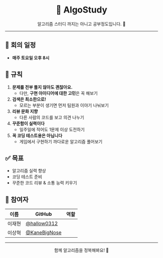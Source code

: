 <h1 align="center">📘 AlgoStudy</h1>

<p align="center">알고리즘 스터디 까지는 아니고 공부정도입니다. 💪</p>

---

## 📅 회의 일정

- **매주 토요일 오후 8시** 

## 📌 규칙

1. **문제를 전부 풀지 않아도 괜찮아요.**  
   - 다만, **구현 아이디어에 대한 고민**은 꼭 해보기
2. **검색은 최소한으로!**  
   - 모르는 부분이 생기면 먼저 팀원과 이야기 나눠보기
3. **리뷰 문화 지향**  
   - 다른 사람의 코드를 보고 의견 나누기
4. **꾸준함이 실력이다**  
   - 일주일에 적어도 1문제 이상 도전하기
5. **꼭 코딩 테스트용은 아닙니다**
   - 게임에서 구현하기 까다로운 알고리즘 풀어보기 

## ✅ 목표

- 알고리즘 실력 향상
- 코딩 테스트 준비
- 꾸준한 코드 리뷰 & 소통 능력 키우기

## 👥 참여자

| 이름 | GitHub | 역할 |
|------|--------|------|
| 이재현 | [@hallow0312](https://github.com/hallow0312) |   |
| 이상혁 | [@KaneBigNose](https://github.com/KaneBigNose) |   |


---

<p align="center">
  함께 알고리즘을 정복해봐요! 🚀
</p>

